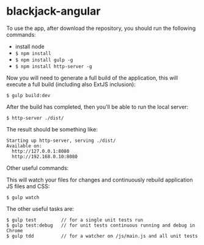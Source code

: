 # blackjack-angular

To use the app, after download the repository, you should run the following commands:

* install node
* `$ npm install`
* `$ npm install gulp -g`
* `$ npm install http-server -g`

Now you will need to generate a full build of the application, this will execute a full build (including also ExtJS inclusion):

    $ gulp build:dev

After the build has completed, then you'll be able to run the local server:

	$ http-server ./dist/

The result should be something like:

	Starting up http-server, serving ./dist/
	Available on:
	  http://127.0.0.1:8080
	  http://192.168.0.10:8080

Other useful commands:

This will watch your files for changes and continuously rebuild application JS files and CSS:

    $ gulp watch

The other useful tasks are:

    $ gulp test         // for a single unit tests run
    $ gulp test:debug   // for unit tests continuous running and debug in Chrome
    $ gulp tdd          // for a watcher on /js/main.js and all unit tests
